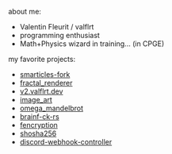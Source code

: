 about me:
- Valentin Fleurit / valflrt
- programming enthusiast
- Math+Physics wizard in training... (in CPGE)

my favorite projects:
- [smarticles-fork](https://github.com/valflrt/smarticles-fork)
- [fractal_renderer](https://github.com/valflrt/fractal_renderer)
- [v2.valflrt.dev](https://github.com/valflrt/v2.valflrt.dev)
- [image_art](https://github.com/valflrt/image_art)
- [omega_mandelbrot](https://github.com/valflrt/omega_mandelbrot)
- [brainf-ck-rs](https://github.com/valflrt/brainf-ck-rs)
- [fencryption](https://github.com/valflrt/fencryption)
- [shosha256](https://github.com/valflrt/shosha256)
- [discord-webhook-controller](https://github.com/valflrt/discord-webhook-controller)
